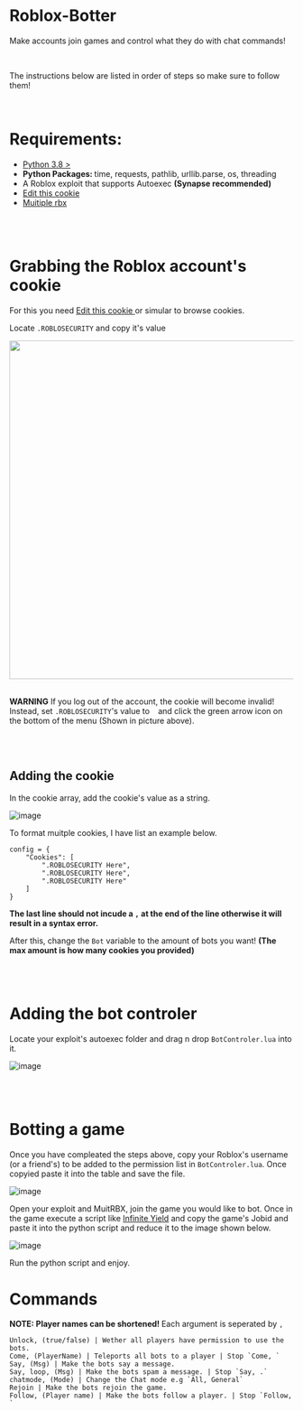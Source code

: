 # Roblox-Botter
Make accounts join games and control what they do with chat commands!

<br>

The instructions below are listed in order of steps so make sure to follow them!

<br>

# Requirements:
<ul>
  <li>  <a href="https://www.python.org/"> Python 3.8 > </a> </li>
  <li> <b> Python Packages: </b> time, requests, pathlib, urllib.parse, os, threading </li>
  <li> A Roblox exploit that supports Autoexec <b> (Synapse recommended) </b> </li>
  <li> <a href="http://www.editthiscookie.com/"> Edit this cookie </a> </li>
  <li> <a href="https://wearedevs.net/dinfo/Multiple%20Games"> Muitiple rbx </a> </li>
</ul>

<br>
<br>

# Grabbing the Roblox account's cookie
For this you need <a href="http://www.editthiscookie.com/"> Edit this cookie </a> or simular to browse cookies.

Locate `.ROBLOSECURITY` and copy it's value <br>

<img style="width: auto; height: 600px" src="https://user-images.githubusercontent.com/86912923/203606748-0959fd14-50fa-4391-9df7-44897789b3d6.png"/>
<br><br>

**WARNING** If you log out of the account, the cookie will become invalid! Instead, set `.ROBLOSECURITY`'s value to ` `&nbsp;and click the green arrow icon on the bottom of the menu (Shown in picture above).

<br><br>

## Adding the cookie

In the cookie array, add the cookie's value as a string. <br>

![image](https://user-images.githubusercontent.com/86912923/203607617-8648bfa7-970f-42c0-b399-ba4429e4c520.png)
<br>

To format muitple cookies, I have list an example below.

```
config = {
    "Cookies": [
        ".ROBLOSECURITY Here",
        ".ROBLOSECURITY Here",
        ".ROBLOSECURITY Here"
    ]
}
```
<b> The last line should not incude a `,` at the end of the line otherwise it will result in a syntax error. </b>

After this, change the `Bot` variable to the amount of bots you want! <b>(The max amount is how many cookies you provided)</b>

<br>
<br>

# Adding the bot controler

Locate your exploit's autoexec folder and drag n drop `BotControler.lua` into it. <br>

![image](https://user-images.githubusercontent.com/86912923/203608146-39e8323d-c0af-420c-9abb-56ad4e42f257.png)

<br>
<br>

# Botting a game

Once you have compleated the steps above, copy your Roblox's username (or a friend's) to be added to the permission list in `BotControler.lua`.
Once copyied paste it into the table and save the file. <br>

![image](https://user-images.githubusercontent.com/86912923/203613679-e0904c4e-c6ab-4e61-accd-7fc25e04abab.png)

Open your exploit and MuitRBX, join the game you would like to bot. Once in the game execute a script like <a href="https://raw.githubusercontent.com/EdgeIY/infiniteyield/master/source">Infinite Yield</a> and copy the game's Jobid and paste it into the python script and reduce it to the image shown below. <br>

![image](https://user-images.githubusercontent.com/86912923/203609406-c99aa0a2-86c3-48cd-9e6f-0411db7ad9f5.png)

Run the python script and enjoy.

# Commands

<b> NOTE: Player names can be shortened! </b>
Each argument is seperated by `, `

```
Unlock, (true/false) | Wether all players have permission to use the bots.
Come, (PlayerName) | Teleports all bots to a player | Stop `Come, `
Say, (Msg) | Make the bots say a message.
Say, loop, (Msg) | Make the bots spam a message. | Stop `Say, .`
chatmode, (Mode) | Change the Chat mode e.g `All, General`
Rejoin | Make the bots rejoin the game.
Follow, (Player name) | Make the bots follow a player. | Stop `Follow, `
```
